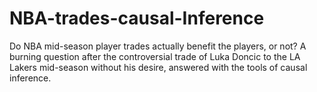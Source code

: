 # NBA-trades-causal-Inference
Do NBA mid-season player trades actually benefit the players, or not? A burning question after the controversial trade of Luka Doncic to the LA Lakers mid-season without his desire, answered with the tools of causal inference.
